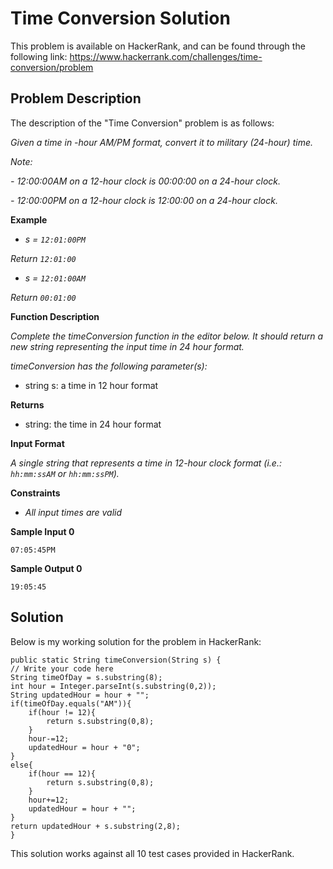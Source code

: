 # Time Conversion Solution

This problem is available on HackerRank, and can be found through the following link: https://www.hackerrank.com/challenges/time-conversion/problem

## Problem Description

The description of the "Time Conversion" problem is as follows:

*Given a time in -hour AM/PM format, convert it to military (24-hour) time.*

*Note:*

*- 12:00:00AM on a 12-hour clock is 00:00:00 on a 24-hour clock.*

*- 12:00:00PM on a 12-hour clock is 12:00:00 on a 24-hour clock.*

**Example**
- *s = `12:01:00PM`*

*Return `12:01:00`*
- *s = `12:01:00AM`*

*Return `00:01:00`*

**Function Description**

*Complete the timeConversion function in the editor below. It should return a new string representing the input time in 24 hour format.*

*timeConversion has the following parameter(s):*
- string s: a time in 12 hour format

**Returns**

- string: the time in 24 hour format

**Input Format**

*A single string  that represents a time in 12-hour clock format (i.e.: `hh:mm:ssAM` or `hh:mm:ssPM`).*

**Constraints**

- *All input times are valid*

**Sample Input 0**

```
07:05:45PM
```

**Sample Output 0**

```
19:05:45
```

## Solution

Below is my working solution for the problem in HackerRank:

```
public static String timeConversion(String s) {
// Write your code here
String timeOfDay = s.substring(8);
int hour = Integer.parseInt(s.substring(0,2));
String updatedHour = hour + "";
if(timeOfDay.equals("AM")){
    if(hour != 12){
        return s.substring(0,8);
    }
    hour-=12;
    updatedHour = hour + "0";
}
else{
    if(hour == 12){
        return s.substring(0,8);
    }
    hour+=12;
    updatedHour = hour + ""; 
}
return updatedHour + s.substring(2,8);
}
```

This solution works against all 10 test cases provided in HackerRank.
